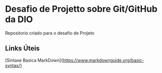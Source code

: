 # Desafio de Projetto sobre Git/GitHub da DIO
Repositorio criado para o desafio de Projeto

## Links Úteis

[Sintaxe Basica MarkDown]{https://www.markdownguide.org/basic-syntax/}
